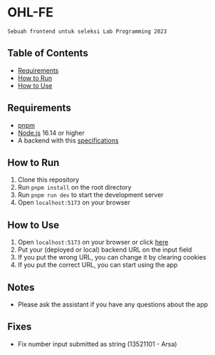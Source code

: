 # OHL-FE
```
Sebuah frontend untuk seleksi Lab Programming 2023
```

## Table of Contents
- [Requirements](#requirements)
- [How to Run](#how-to-run)
- [How to Use](#how-to-use)

## Requirements
- [pnpm](https://pnpm.io/)
- [Node.js](https://nodejs.org/en/) 16.14 or higher
- A backend with this [specifications](https://docs.google.com/document/d/1XERd5-yRuU-R7vK4Oe4REnQ4Nm8gL_bvDc37QQ7DoXI/edit?usp=sharing)

## How to Run
1. Clone this repository
2. Run `pnpm install` on the root directory
3. Run `pnpm run dev` to start the development server
4. Open `localhost:5173` on your browser

## How to Use
1. Open `localhost:5173` on your browser or click [here](https://ohl-fe.vercel.app/config)
2. Put your (deployed or local) backend URL on the input field
3. If you put the wrong URL, you can change it by clearing cookies
4. If you put the correct URL, you can start using the app

## Notes
- Please ask the assistant if you have any questions about the app

## Fixes
- Fix number input submitted as string (13521101 - Arsa)
